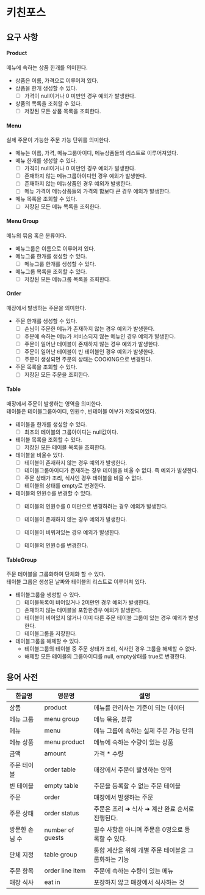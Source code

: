 # 키친포스

## 요구 사항  
#### Product  

메뉴에 속하는 상품 한개를 의미한다.
- 상품은 이름, 가격으로 이루어져 있다.
- 상품을 한개 생성할 수 있다. 
  - [ ] 가격이 null이거나 0 미만인 경우 예외가 발생한다. 
- 상품의 목록을 조회할 수 있다.  
  - [ ] 저장된 모든 상품 목록을 조회한다.

#### Menu  
실제 주문이 가능한 주문 가능 단위를 의미한다.  
- 메뉴는 이름, 가격, 메뉴그룹아이디, 메뉴상품들의 리스트로 이루어져있다.
- 메뉴 한개를 생성할 수 있다.  
  - [ ] 가격이 null이거나 0 미만인 경우 예외가 발생한다.  
  - [ ] 존재하지 않는 메뉴그룹아이디인 경우 예외가 발생한다.
  - [ ] 존재하지 않는 메뉴상품인 경우 예외가 발생한다.
  - [ ] 메뉴 가격이 메뉴상품들의 가격의 합보다 큰 경우 예외가 발생한다.
- 메뉴 목록을 조회할 수 있다.
  - [ ] 저장된 모든 메뉴 목록을 조회한다.  

#### Menu Group  
메뉴의 묶음 혹은 분류이다.  
- 메뉴그룹은 이름으로 이루어져 있다.  
- 메뉴그룹 한개를 생성할 수 있다.  
  - [ ] 메뉴그룹 한개를 생성할 수 있다.
- 메뉴그룹 목록을 조회할 수 있다.  
  - [ ] 저장된 모든 메뉴그룹 목록을 조회한다.  

#### Order  
매장에서 발생하는 주문을 의미한다.  
- 주문 한개를 생성할 수 있다.  
  - [ ] 손님이 주문한 메뉴가 존재하지 않는 경우 예외가 발생한다.
  - [ ] 주문에 속하는 메뉴가 서비스되지 않는 메뉴인 경우 예외가 발생한다.
  - [ ] 주문이 일어난 테이블이 존재하지 않는 경우 예외가 발생한다.  
  - [ ] 주문이 일어난 테이블이 빈 테이블인 경우 예외가 발생한다.
  - [ ] 주문이 생성되면 주문의 상태는 COOKING으로 변경된다.  
- 주문 목록을 조회할 수 있다.  
  - [ ] 저장된 모든 주문을 조회한다.  

#### Table  
매장에서 주문이 발생하는 영역을 의미한다.  
테이블은 테이블그룹아이디, 인원수, 빈테이블 여부가 저장되어있다.  

- 테이블을 한개를 생성할 수 있다.  
  - [ ] 최초의 테이블의 그룹아이디는 null값이다.  
- 테이블 목록을 조회할 수 있다.  
  - [ ] 저장된 모든 테이블 목록을 조회한다.  
- 테이블을 비울수 있다.  
  - [ ] 테이블이 존재하지 않는 경우 예외가 발생한다.  
  - [ ] 테이블그룹아이디가 존재하는 경우 테이블을 비울 수 없다. 즉 예외가 발생한다.  
  - [ ] 주문 상태가 조리, 식사인 경우 테이블을 비울 수 없다.
  - [ ] 테이블의 상태를 empty로 변경한다.   
- 테이블의 인원수를 변경할 수 있다.  
  - [ ] 테이블의 인원수를 0 미만으로 변경하려는 경우 예외가 발생한다.  
  - [ ] 테이블이 존재하지 않는 경우 예외가 발생한다.  
  - [ ] 테이블이 비워져있는 경우 예외가 발생한다.  
  - [ ] 테이블의 인원수를 변경한다.  


#### TableGroup  
주문 테이블을 그룹화하여 단체화 할 수 있다.  
테이블 그룹은 생성된 날짜와 테이블의 리스트로 이루어져 있다.  
- 테이블그룹을 생성할 수 있다.  
  - [ ] 테이블목록이 비어있거나 2미만인 경우 예외가 발생한다.  
  - [ ] 존재하지 않는 테이블을 포함한경우 예외가 발생한다.  
  - [ ] 테이블이 비어있지 않거나 이미 다른 주문 테이블 그룹이 있는 경우 예외가 발생한다.  
  - [ ] 테이블그룹을 저장한다. 
- 테이블그룹을 해제할 수 있다.  
  - 테이블그룹의 테이블 중 주문 상태가 조리, 식사인 경우 그룹을 해제할 수 없다.  
  - 해제할 모든 테이블의 그룹아이디를 null, empty상태를 true로 변경한다.

## 용어 사전

| 한글명 | 영문명 | 설명 |
| --- | --- | --- |
| 상품 | product | 메뉴를 관리하는 기준이 되는 데이터 |
| 메뉴 그룹 | menu group | 메뉴 묶음, 분류 |
| 메뉴 | menu | 메뉴 그룹에 속하는 실제 주문 가능 단위 |
| 메뉴 상품 | menu product | 메뉴에 속하는 수량이 있는 상품 |
| 금액 | amount | 가격 * 수량 |
| 주문 테이블 | order table | 매장에서 주문이 발생하는 영역 |
| 빈 테이블 | empty table | 주문을 등록할 수 없는 주문 테이블 |
| 주문 | order | 매장에서 발생하는 주문 |
| 주문 상태 | order status | 주문은 조리 ➜ 식사 ➜ 계산 완료 순서로 진행된다. |
| 방문한 손님 수 | number of guests | 필수 사항은 아니며 주문은 0명으로 등록할 수 있다. |
| 단체 지정 | table group | 통합 계산을 위해 개별 주문 테이블을 그룹화하는 기능 |
| 주문 항목 | order line item | 주문에 속하는 수량이 있는 메뉴 |
| 매장 식사 | eat in | 포장하지 않고 매장에서 식사하는 것 |
